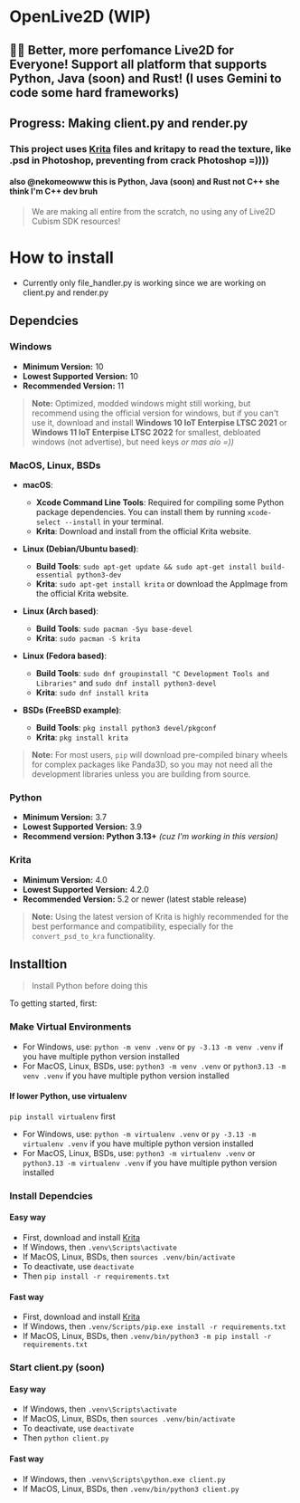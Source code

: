 # OpenLive2D (WIP)
## 💖✨ Better, more perfomance Live2D for Everyone! Support all platform that supports Python, Java (soon) and Rust! (I uses Gemini to code some hard frameworks)
## **Progress:** Making client.py and render.py
### This project uses [Krita](https://krita.org/en/) files and kritapy to read the texture, like .psd in Photoshop, preventing from crack Photoshop =))))
#### also @nekomeowww this is Python, Java (soon) and Rust not C++ she think I'm C++ dev bruh

> We are making all entire from the scratch, no using any of Live2D Cubism SDK resources!

# How to install
- Currently only file_handler.py is working since we are working on client.py and render.py

## Dependcies

### Windows
- **Minimum Version:** 10
- **Lowest Supported Version:** 10
- **Recommended Version:** 11
> **Note:** Optimized, modded windows might still working, but recommend using the official version for windows, but if you can't use it, download and install **Windows 10 IoT Enterpise LTSC 2021** or **Windows 11 IoT Enterpise LTSC 2022** for smallest, debloated windows (not advertise), but need keys _or mas aio =\)\)_

### MacOS, Linux, BSDs
- **macOS**:
  - **Xcode Command Line Tools**: Required for compiling some Python package dependencies. You can install them by running `xcode-select --install` in your terminal.
  - **Krita**: Download and install from the official Krita website.

- **Linux (Debian/Ubuntu based)**:
  - **Build Tools**: `sudo apt-get update && sudo apt-get install build-essential python3-dev`
  - **Krita**: `sudo apt-get install krita` or download the AppImage from the official Krita website.

- **Linux (Arch based)**:
  - **Build Tools**: `sudo pacman -Syu base-devel`
  - **Krita**: `sudo pacman -S krita`

- **Linux (Fedora based)**:
  - **Build Tools**: `sudo dnf groupinstall "C Development Tools and Libraries"` and `sudo dnf install python3-devel`
  - **Krita**: `sudo dnf install krita`

- **BSDs (FreeBSD example)**:
  - **Build Tools**: `pkg install python3 devel/pkgconf`
  - **Krita**: `pkg install krita`
> **Note:** For most users, `pip` will download pre-compiled binary wheels for complex packages like Panda3D, so you may not need all the development libraries unless you are building from source.

### Python
- **Minimum Version:** 3.7
- **Lowest Supported Version:** 3.9
- **Recommend version: Python 3.13+** _(cuz I\'m working in this version)_

### Krita
- **Minimum Version:** 4.0
- **Lowest Supported Version:** 4.2.0
- **Recommended Version:** 5.2 or newer (latest stable release)
> **Note:** Using the latest version of Krita is highly recommended for the best performance and compatibility, especially for the `convert_psd_to_kra` functionality.

## Installtion
> Install Python before doing this

To getting started, first:
### Make Virtual Environments
- For Windows, use: `python -m venv .venv` or `py -3.13 -m venv .venv` if you have multiple python version installed
- For MacOS, Linux, BSDs, use: `python3 -m venv .venv` or `python3.13 -m venv .venv` if you have multiple python version installed
#### If lower Python, use virtualenv
`pip install virtualenv` first
- For Windows, use: `python -m virtualenv .venv` or `py -3.13 -m virtualenv .venv` if you have multiple python version installed
- For MacOS, Linux, BSDs, use: `python3 -m virtualenv .venv` or `python3.13 -m virtualenv .venv` if you have multiple python version installed

### Install Dependcies
#### Easy way
- First, download and install [Krita](https://krita.org/en/)
- If Windows, then `.venv\Scripts\activate`
- If MacOS, Linux, BSDs, then `sources .venv/bin/activate`
- To deactivate, use `deactivate`
- Then `pip install -r requirements.txt`
#### Fast way
- First, download and install [Krita](https://krita.org/en/)
- If Windows, then `.venv/Scripts/pip.exe install -r requirements.txt`
- If MacOS, Linux, BSDs, then `.venv/bin/python3 -m pip install -r requirements.txt`

### Start client.py (soon)
#### Easy way
- If Windows, then `.venv\Scripts\activate`
- If MacOS, Linux, BSDs, then `sources .venv/bin/activate`
- To deactivate, use `deactivate`
- Then `python client.py`
#### Fast way
- If Windows, then `.venv\Scripts\python.exe client.py`
- If MacOS, Linux, BSDs, then `.venv/bin/python3 client.py`

##
